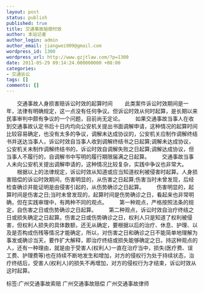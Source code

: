 ```yaml
---
layout: post
status: publish
published: true
title: 交通事故赔偿时效
author: 本站记者
author_login: admin
author_email: jiangwei909@gmail.com
wordpress_id: 1300
wordpress_url: http://www.gzjtlaw.com/?p=1300
date: 2011-05-29 09:14:24.000000000 +08:00
categories:
- 交通诉讼
tags: []
comments: []
---
```

　　交通事故人身损害赔诉讼时效的起算时间　　此类案件诉讼时效期间是一年，法律有明确规定，这一点没有任何争议。但诉讼时效从何时起算，是长期以来民事审判中颇有争议的一个问题，目前尚无定论。　　如果交通事故当事人在收到交通事故认定书后十日内均向公安机关提出书面调解申请，这种情况的起算时间比较容易确定，也没有太多的争议，调解未达成协议的，公安机关应制作调解终结书并送达当事人，诉讼时效自当事人收到调解终结书之日起算;调解未达成协议，公安机关未制作调解终结书的，诉讼时效自调解失败之日起算;调解达成协议，但当事人不履行的，自调解书中写明的履行期限届满之日起算。　　交通事故当事人未向公安机关提出调解申请的，这种情况比较复杂，实践中争议也非常大。　　根据以上的法律规定，诉讼时效从知道或应当知道权利被侵害时起算。人身损害赔偿的诉讼时效期间，伤害明显的，从伤害之日起算;伤害当时未曾发现，后经检查确诊并能证明是由侵害引起的，从伤势确诊之日起算。　　伤害明显的，起算时间是伤害之日;当时未曾发现的，起算时间是伤势确诊之日，看起来也非常明确，但在实践审理中，有两种不同的观点。　　第一种观点，严格按照法条的规定，自伤害之日或伤势确诊之日起算。　　第二种观点，诉讼时效自治疗终结之日或损失确定之日起算。伤害之日或伤势确诊之日，权利人只是知道了权利被侵害，但权利人损失的具体数额，还无从确定，要根据以后的治疗、休息、护理、以及是否构成伤残等情况才能确定，所以，对伤害之日和确诊之日不能简单地理解为事发或确诊当天，要作扩大解释，即治疗终结或损失能够确定之日。持这种观点的人，还有一种理由，就是由于受害人(权利人)一直在治疗当中，损失(医疗费、误工费、护理费等)也在持续不断地发生和增加，对方的侵权行为处于持续状态，治疗终结后，受害人(权利人)的损失不再增加，对方的侵权行为才结束，诉讼时效从这时起算。标签:广州交通事故索赔 广州交通事故赔偿 广州交通事故律师
